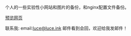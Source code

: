 个人的一些实验性小网站和图片的备份，和nginx配置文件备份。

<a href="https://luce-art.github.io/luce/">预览网页</a>


联系我:
   email:luce@luce.ink
   邮件看到会回，欢迎给我发邮件！
